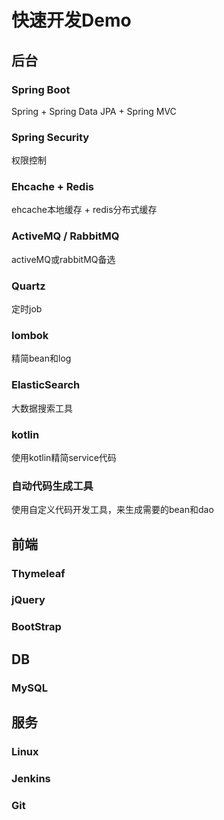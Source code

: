 # 快速开发Demo
## 后台
### Spring Boot
Spring + Spring Data JPA + Spring MVC
### Spring Security
权限控制
### Ehcache + Redis
ehcache本地缓存 + redis分布式缓存
### ActiveMQ / RabbitMQ
activeMQ或rabbitMQ备选
### Quartz
定时job
### lombok
精简bean和log
### ElasticSearch
大数据搜索工具
### kotlin
使用kotlin精简service代码
### 自动代码生成工具
使用自定义代码开发工具，来生成需要的bean和dao
## 前端
### Thymeleaf
### jQuery
### BootStrap
## DB
### MySQL
## 服务
### Linux
### Jenkins
### Git
